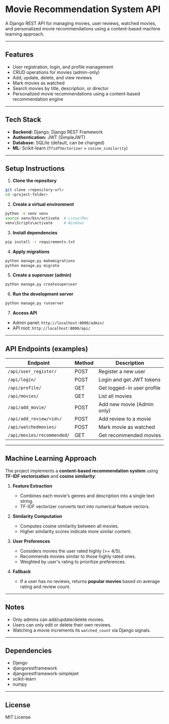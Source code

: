 # Movie Recommendation System API

A Django REST API for managing movies, user reviews, watched movies, and personalized movie recommendations using a content-based machine learning approach.

---

## Features

* User registration, login, and profile management
* CRUD operations for movies (admin-only)
* Add, update, delete, and view reviews
* Mark movies as watched
* Search movies by title, description, or director
* Personalized movie recommendations using a content-based recommendation engine

---

## Tech Stack

* **Backend:** Django, Django REST Framework
* **Authentication:** JWT (SimpleJWT)
* **Database:** SQLite (default, can be changed)
* **ML:** Scikit-learn (`TfidfVectorizer` + `cosine_similarity`)

---

## Setup Instructions

1. **Clone the repository**

```bash
git clone <repository-url>
cd <project-folder>
```

2. **Create a virtual environment**

```bash
python -m venv venv
source venv/bin/activate  # Linux/Mac
venv\Scripts\activate     # Windows
```

3. **Install dependencies**

```bash
pip install -r requirements.txt
```

4. **Apply migrations**

```bash
python manage.py makemigrations
python manage.py migrate
```

5. **Create a superuser (admin)**

```bash
python manage.py createsuperuser
```

6. **Run the development server**

```bash
python manage.py runserver
```

7. **Access API**

* Admin panel: `http://localhost:8000/admin/`
* API root: `http://localhost:8000/api/`

---

## API Endpoints (examples)

| Endpoint                   | Method | Description                |
| -------------------------- | ------ | -------------------------- |
| `/api/user_register/`      | POST   | Register a new user        |
| `/api/login/`              | POST   | Login and get JWT tokens   |
| `/api/profile/`            | GET    | Get logged-in user profile |
| `/api/movies/`             | GET    | List all movies            |
| `/api/add_movie/`          | POST   | Add new movie (Admin only) |
| `/api/add_review/<id>/`    | POST   | Add review to a movie      |
| `/api/watchedmovies/`      | POST   | Mark movie as watched      |
| `/api/movies/recommended/` | GET    | Get recommended movies     |

---

## Machine Learning Approach

The project implements a **content-based recommendation system** using **TF-IDF vectorization** and **cosine similarity**:

1. **Feature Extraction**

   * Combines each movie's genres and description into a single text string.
   * TF-IDF vectorizer converts text into numerical feature vectors.

2. **Similarity Computation**

   * Computes cosine similarity between all movies.
   * Higher similarity scores indicate more similar content.

3. **User Preferences**

   * Considers movies the user rated highly (>= 4/5).
   * Recommends movies similar to those highly rated ones.
   * Weighted by user's rating to prioritize preferences.

4. **Fallback**

   * If a user has no reviews, returns **popular movies** based on average rating and review count.

---

## Notes

* Only admins can add/update/delete movies.
* Users can only edit or delete their own reviews.
* Watching a movie increments its `watched_count` via Django signals.

---

## Dependencies

* Django
* djangorestframework
* djangorestframework-simplejwt
* scikit-learn
* numpy

---

## License

MIT License
